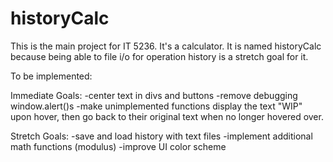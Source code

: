 # historyCalc
This is the main project for IT 5236. It's a calculator. It is named historyCalc because being able to file i/o for operation history is a stretch goal for it.

To be implemented:

Immediate Goals:
-center text in divs and buttons
-remove debugging window.alert()s
-make unimplemented functions display the text "WIP" upon hover, then go back to their original text when no longer hovered over.

Stretch Goals:
-save and load history with text files
-implement additional math functions (modulus)
-improve UI color scheme
